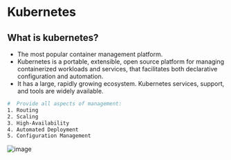# Kubernetes

## What is kubernetes?
- The most popular container management platform.
- Kubernetes is a portable, extensible, open source platform for managing containerized workloads and services, that facilitates both declarative configuration and automation. 
- It has a large, rapidly growing ecosystem. Kubernetes services, support, and tools are widely available.
```bash
#  Provide all aspects of management:
1. Routing
2. Scaling
3. High-Availability
4. Automated Deployment
5. Configuration Management
```
![image](https://user-images.githubusercontent.com/91359308/174522155-d5f2fd98-a38b-4737-af7c-d8c217fa3de1.png)
